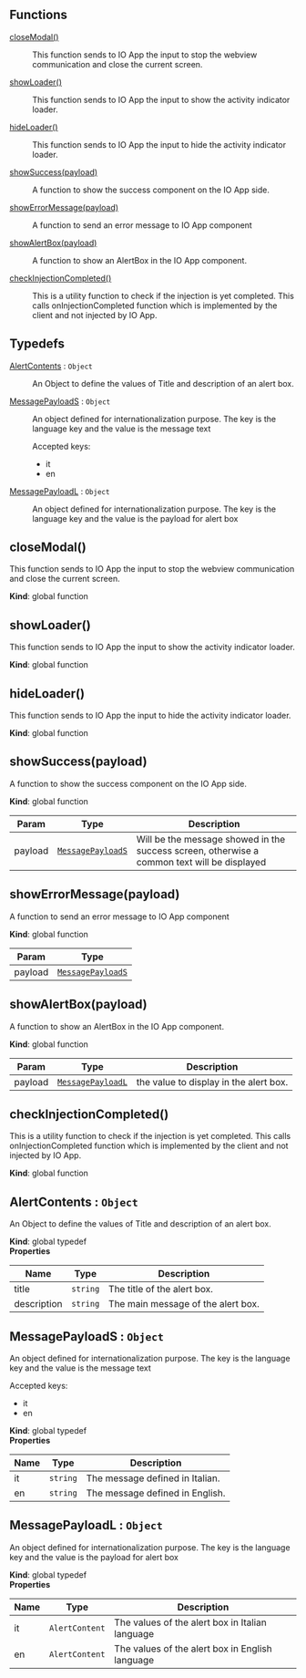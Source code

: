 ## Functions

<dl>
<dt><a href="#closeModal">closeModal()</a></dt>
<dd><p>This function sends to IO App the input to stop the webview communication and close the current screen.</p>
</dd>
<dt><a href="#showLoader">showLoader()</a></dt>
<dd><p>This function sends to IO App the input to show the activity indicator loader.</p>
</dd>
<dt><a href="#hideLoader">hideLoader()</a></dt>
<dd><p>This function sends to IO App the input to hide the activity indicator loader.</p>
</dd>
<dt><a href="#showSuccess">showSuccess(payload)</a></dt>
<dd><p>A function to show the success component on the IO App side.</p>
</dd>
<dt><a href="#showErrorMessage">showErrorMessage(payload)</a></dt>
<dd><p>A function to send an error message to IO App component</p>
</dd>
<dt><a href="#showAlertBox">showAlertBox(payload)</a></dt>
<dd><p>A function to show an AlertBox in the IO App component.</p>
</dd>
<dt><a href="#checkInjectionCompleted">checkInjectionCompleted()</a></dt>
<dd><p>This is a utility function to check if the injection is yet completed.
This calls onInjectionCompleted function which is implemented by the client and not injected by IO App.</p>
</dd>
</dl>

## Typedefs

<dl>
<dt><a href="#AlertContents">AlertContents</a> : <code>Object</code></dt>
<dd><p>An Object to define the values of Title and description of an alert box.</p>
</dd>
<dt><a href="#MessagePayloadS">MessagePayloadS</a> : <code>Object</code></dt>
<dd><p>An object defined for internationalization purpose.
The key is the language key and the value is the message text</p>
<p>Accepted keys:</p>
<ul>
<li>it</li>
<li>en</li>
</ul>
</dd>
<dt><a href="#MessagePayloadL">MessagePayloadL</a> : <code>Object</code></dt>
<dd><p>An object defined for internationalization purpose.
The key is the language key and the value is the payload for alert box</p>
</dd>
</dl>

<a name="closeModal"></a>

## closeModal()
This function sends to IO App the input to stop the webview communication and close the current screen.

**Kind**: global function  
<a name="showLoader"></a>

## showLoader()
This function sends to IO App the input to show the activity indicator loader.

**Kind**: global function  
<a name="hideLoader"></a>

## hideLoader()
This function sends to IO App the input to hide the activity indicator loader.

**Kind**: global function  
<a name="showSuccess"></a>

## showSuccess(payload)
A function to show the success component on the IO App side.

**Kind**: global function  

| Param | Type | Description |
| --- | --- | --- |
| payload | [<code>MessagePayloadS</code>](#MessagePayloadS) | Will be the message showed in the success screen, otherwise a common text will be displayed |

<a name="showErrorMessage"></a>

## showErrorMessage(payload)
A function to send an error message to IO App component

**Kind**: global function  

| Param | Type |
| --- | --- |
| payload | [<code>MessagePayloadS</code>](#MessagePayloadS) | 

<a name="showAlertBox"></a>

## showAlertBox(payload)
A function to show an AlertBox in the IO App component.

**Kind**: global function  

| Param | Type | Description |
| --- | --- | --- |
| payload | [<code>MessagePayloadL</code>](#MessagePayloadL) | the value to display in the alert box. |

<a name="checkInjectionCompleted"></a>

## checkInjectionCompleted()
This is a utility function to check if the injection is yet completed.
This calls onInjectionCompleted function which is implemented by the client and not injected by IO App.

**Kind**: global function  
<a name="AlertContents"></a>

## AlertContents : <code>Object</code>
An Object to define the values of Title and description of an alert box.

**Kind**: global typedef  
**Properties**

| Name | Type | Description |
| --- | --- | --- |
| title | <code>string</code> | The title of the alert box. |
| description | <code>string</code> | The main message of the alert box. |

<a name="MessagePayloadS"></a>

## MessagePayloadS : <code>Object</code>
An object defined for internationalization purpose.
The key is the language key and the value is the message text

Accepted keys:
- it
- en

**Kind**: global typedef  
**Properties**

| Name | Type | Description |
| --- | --- | --- |
| it | <code>string</code> | The message defined in Italian. |
| en | <code>string</code> | The message defined in English. |

<a name="MessagePayloadL"></a>

## MessagePayloadL : <code>Object</code>
An object defined for internationalization purpose.
The key is the language key and the value is the payload for alert box

**Kind**: global typedef  
**Properties**

| Name | Type | Description |
| --- | --- | --- |
| it | <code>AlertContent</code> | The values of the alert box in Italian language |
| en | <code>AlertContent</code> | The values of the alert box in English language |

